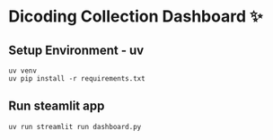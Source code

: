 # Dicoding Collection Dashboard ✨

## Setup Environment - uv
```
uv venv
uv pip install -r requirements.txt
```

## Run steamlit app
```
uv run streamlit run dashboard.py
```
